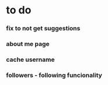 # to do

### fix to not get suggestions
### about me page
### cache username
### followers - following funcionality
### 
